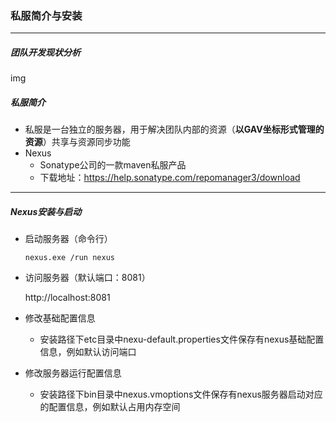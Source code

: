 ### 私服简介与安装

---------------

##### 团队开发现状分析

img

##### 私服简介

- 私服是一台独立的服务器，用于解决团队内部的资源（**以GAV坐标形式管理的资源**）共享与资源同步功能
- Nexus
  - Sonatype公司的一款maven私服产品
  - 下载地址：https://help.sonatype.com/repomanager3/download

-----------------

##### Nexus安装与启动

- 启动服务器（命令行）

  `nexus.exe /run nexus`

- 访问服务器（默认端口：8081）

  http://localhost:8081

- 修改基础配置信息

  - 安装路径下etc目录中nexu-default.properties文件保存有nexus基础配置信息，例如默认访问端口

- 修改服务器运行配置信息

  - 安装路径下bin目录中nexus.vmoptions文件保存有nexus服务器启动对应的配置信息，例如默认占用内存空间